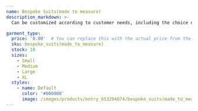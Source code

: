```yaml
---
name: Bespoke Suits(made to measure)
description_markdown: >-
  Can be customized according to customer needs, including the choice of fabric, pattern modification, detail modification

garment_type:
  price: '0.00'  # You can replace this with the actual price from the XML
  sku: bespoke_suits(made_to_measure)
  stock: 10
  sizes:
    - Small
    - Medium
    - Large
    - XL
  styles:
    - name: Default
      color: '#000000'
      image: /images/products/entry_653204874/bespoke_suits(made_to_measure).jpg
---
```

